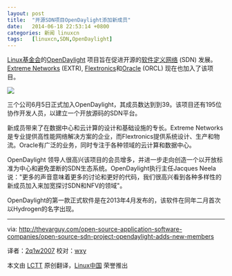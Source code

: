 ```yaml
---
layout: post
title:	"开源SDN项目OpenDaylight添加新成员"
date:	2014-06-18 22:53:14 +0800 
categories:	新闻 linuxcn 
tags:	[linuxcn,SDN,OpenDaylight]
---
```



[Linux基金会](http://linuxfoundation.org/)的[OpenDaylight](http://www.opendaylight.org/) 项目旨在促进开源的[软件定义网络](http://thevarguy.com/sdn) (SDN) 发展。 [Extreme Networks](http://www.extremenetworks.com/) (EXTR), [Flextronics](http://www.flextronics.com/)和[Oracle](http://oracle.com/) (ORCL) 现在也加入了该项目。


![](/Asserts/Images//attachment/album/201406/18/225315v2b42gk2fggf7zwq.png)


三个公司6月5日正式加入OpenDaylight，其成员数达到到39。该项目还有195位协作开发人员，以建立一个开放源码的SDN平台。


新成员带来了在数据中心和云计算的设计和基础设施的专长。Extreme Networks是专业提供高性能网络解决方案的企业，而Flextronics提供系统设计、生产和物流。Oracle有广泛的业务，同时专注于各种领域的云计算和数据中心。


OpenDaylight 领导人很高兴该项目的会员增多，并进一步走向创造一个以开放标准为中心和避免垄断的SDN生态系统。OpenDaylight执行主任Jacques Neela说："更多的声音意味着更多的讨论和更好的代码，我们很高兴看到各种多样性的新成员加入来加宽探讨SDN和NFV的领域"。


OpenDaylight的第一款正式软件是在2013年4月发布的，该软件在同年二月首次以Hydrogen的名字出现。




---


via: <http://thevarguy.com/open-source-application-software-companies/open-source-sdn-project-opendaylight-adds-new-members>


译者：[2q1w2007](https://github.com/2q1w2007) 校对：[wxy](https://github.com/wxy)


本文由 [LCTT](https://github.com/LCTT/TranslateProject) 原创翻译，[Linux中国](http://linux.cn/) 荣誉推出
